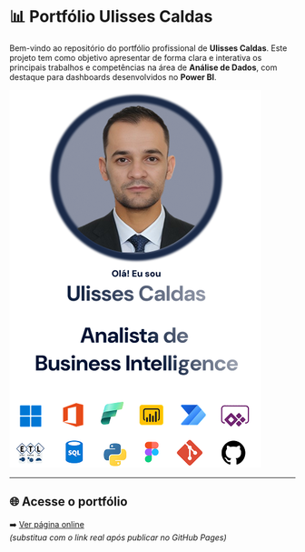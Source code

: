 # 📊 Portfólio Ulisses Caldas

Bem-vindo ao repositório do portfólio profissional de **Ulisses Caldas**. Este projeto tem como objetivo apresentar de forma clara e interativa os principais trabalhos e competências na área de **Análise de Dados**, com destaque para dashboards desenvolvidos no **Power BI**.

![Banner](images/foto%20ulisses.png)

---

## 🌐 Acesse o portfólio

➡️ [Ver página online](https://seu-usuario.github.io/nome-do-repositorio/)  
*(substitua com o link real após publicar no GitHub Pages)*

